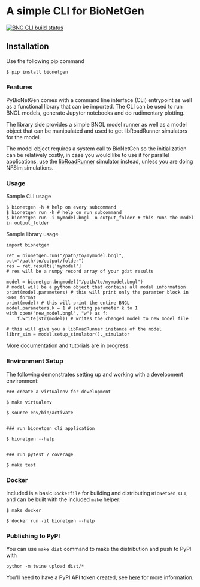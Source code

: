 # A simple CLI for BioNetGen 

[![BNG CLI build status](https://github.com/ASinanSaglam/BNG_cli/workflows/bng-cli-tests/badge.svg)](https://github.com/ASinanSaglam/BNG_cli/actions)

## Installation

Use the following pip command

```
$ pip install bionetgen
```

### Features 

PyBioNetGen comes with a command line interface (CLI) entrypoint as well as a functional library that can be imported. The CLI can be used to run BNGL models, generate Jupyter notebooks and do rudimentary plotting. 

The library side provides a simple BNGL model runner as well as a model object that can be manipulated and used to get libRoadRunner simulators for the model. 

The model object requires a system call to BioNetGen so the initialization can be relatively costly, in case you would like to use it for parallel applications, use the [libRoadRunner](http://libroadrunner.org/) simulator instead, unless you are doing NFSim simulations.

### Usage 

Sample CLI usage

```
$ bionetgen -h # help on every subcommand
$ bionetgen run -h # help on run subcommand
$ bionetgen run -i mymodel.bngl -o output_folder # this runs the model in output_folder
```

Sample library usage

```
import bionetgen 

ret = bionetgen.run("/path/to/mymodel.bngl", out="/path/to/output/folder")
res = ret.results['mymodel']
# res will be a numpy record array of your gdat results

model = bionetgen.bngmodel("/path/to/mymodel.bngl")
# model will be a python object that contains all model information
print(model.parameters) # this will print only the paramter block in BNGL format
print(model) # this will print the entire BNGL
model.parameters.k = 1 # setting parameter k to 1
with open("new_model.bngl", "w") as f:
    f.write(str(model)) # writes the changed model to new_model file

# this will give you a libRoadRunner instance of the model
librr_sim = model.setup_simulator()._simulator
```

More documentation and tutorials are in progress.

### Environment Setup

The following demonstrates setting up and working with a development environment:

```
### create a virtualenv for development

$ make virtualenv

$ source env/bin/activate


### run bionetgen cli application

$ bionetgen --help


### run pytest / coverage

$ make test
```

### Docker

Included is a basic `Dockerfile` for building and distributing `BioNetGen CLI`,
and can be built with the included `make` helper:

```
$ make docker

$ docker run -it bionetgen --help
```

### Publishing to PyPI

You can use `make dist` command to make the distribution and push to PyPI with

```
python -m twine upload dist/*
```

You'll need to have a PyPI API token created, see [here](https://packaging.python.org/tutorials/packaging-projects/) for more information. 